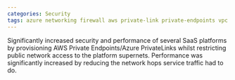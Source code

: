 ```yaml
---
categories: Security
tags: azure networking firewall aws private-link private-endpoints vpc terraform
---
```


Significantly increased security and performance of several SaaS platforms by provisioning AWS Private Endpoints/Azure PrivateLinks whilst restricting public network access to the platform supernets.
Performance was significantly increased by reducing the network hops service traffic had to do. 
